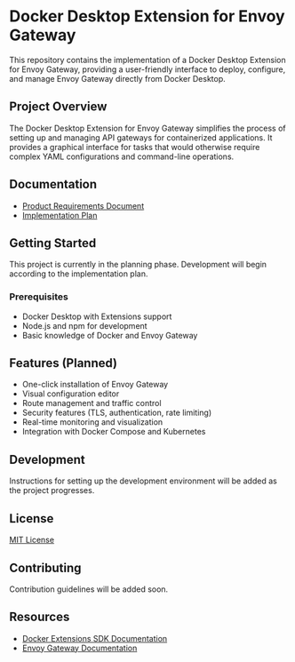 # Docker Desktop Extension for Envoy Gateway

This repository contains the implementation of a Docker Desktop Extension for Envoy Gateway, providing a user-friendly interface to deploy, configure, and manage Envoy Gateway directly from Docker Desktop.

## Project Overview

The Docker Desktop Extension for Envoy Gateway simplifies the process of setting up and managing API gateways for containerized applications. It provides a graphical interface for tasks that would otherwise require complex YAML configurations and command-line operations.

## Documentation

- [Product Requirements Document](./PRD-Docker-Desktop-Extension-Envoy-Gateway.md)
- [Implementation Plan](./Implementation-Plan-Docker-Desktop-Extension-Envoy-Gateway.md)

## Getting Started

This project is currently in the planning phase. Development will begin according to the implementation plan.

### Prerequisites

- Docker Desktop with Extensions support
- Node.js and npm for development
- Basic knowledge of Docker and Envoy Gateway

## Features (Planned)

- One-click installation of Envoy Gateway
- Visual configuration editor
- Route management and traffic control
- Security features (TLS, authentication, rate limiting)
- Real-time monitoring and visualization
- Integration with Docker Compose and Kubernetes

## Development

Instructions for setting up the development environment will be added as the project progresses.

## License

[MIT License](LICENSE)

## Contributing

Contribution guidelines will be added soon.

## Resources

- [Docker Extensions SDK Documentation](https://docs.docker.com/extensions/extensions-sdk/)
- [Envoy Gateway Documentation](https://gateway.envoyproxy.io/)
